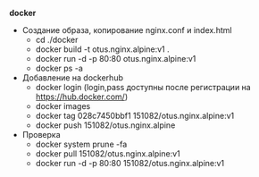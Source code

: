 **docker**

- Создание образа, копирование nginx.conf и index.html
  - cd ./docker
  - docker build -t otus.nginx.alpine:v1 .
  - docker run -d -p 80:80 otus.nginx.alpine:v1
  - docker ps -a
- Добавление на dockerhub
  - docker login (login,pass доступны после регистрации на https://hub.docker.com/)
  - docker images 
  - docker tag 028c7450bbf1 151082/otus.nginx.alpine:v1
  - docker push 151082/otus.nginx.alpine
- Проверка
  - docker system prune -fa
  - docker pull 151082/otus.nginx.alpine:v1
  - docker run -d -p 80:80 151082/otus.nginx.alpine:v1  


